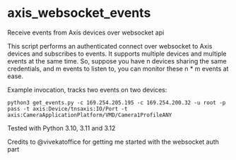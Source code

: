 # axis_websocket_events
Receive events from Axis devices over websocket api

This script performs an authenticated connect over websocket to Axis devices and subscribes to events. It supports multiple devices and multiple events at the same time. So, suppose you have n devices sharing the same credentials, and m events to listen to, you can monitor these n * m events at ease.

Example invocation, tracks two events on two devices:

```
python3 get_events.py -c 169.254.205.195 -c 169.254.200.32 -u root -p pass -t axis:Device/tnsaxis:IO/Port -t axis:CameraApplicationPlatform/VMD/Camera1ProfileANY
```

Tested with Python 3.10, 3.11 and 3.12

Credits to @vivekatoffice for getting me started with the websocket auth part

